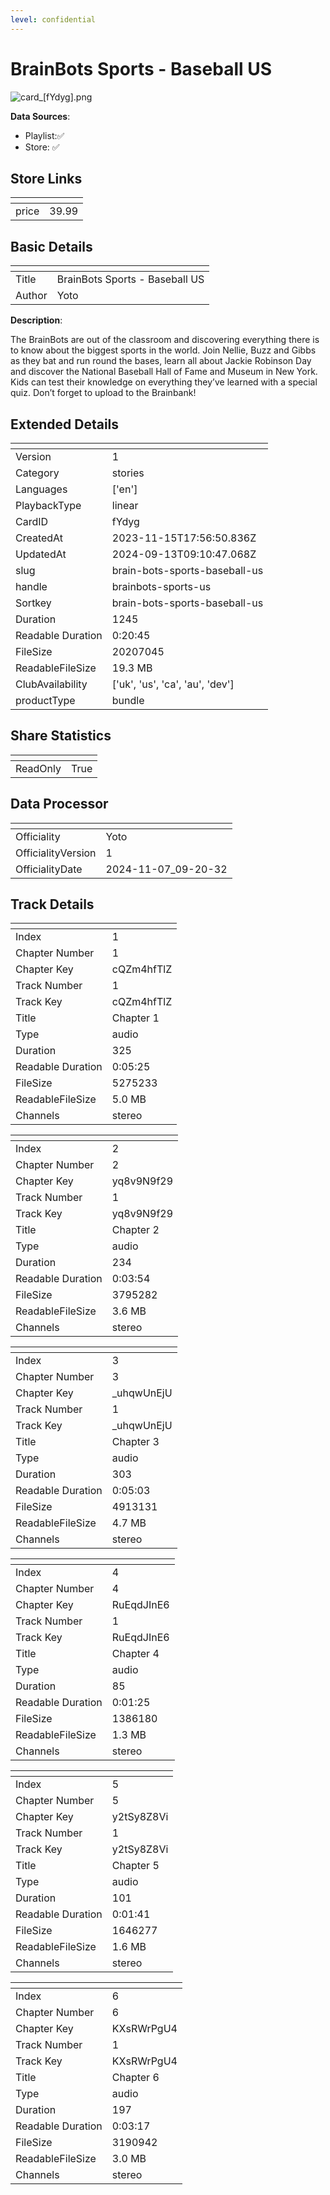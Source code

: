 ```yaml
---
level: confidential
---
```

# BrainBots Sports - Baseball US

![card_[fYdyg].png](../../img/cards/card_[fYdyg].png)

**Data Sources**: 

- Playlist:✅
- Store: ✅


## Store Links

| <!-- --> | <!-- --> |
| - | - |
| price | 39.99 |


## Basic Details

| <!-- --> | <!-- --> |
| - | - |
| Title | BrainBots Sports - Baseball US |
| Author | Yoto |

**Description**:

The BrainBots are out of the classroom and discovering everything there is to know about the biggest sports in the world. Join Nellie, Buzz and Gibbs as they bat and run round the bases, learn all about Jackie Robinson Day and discover the National Baseball Hall of Fame and Museum in New York. Kids can test their knowledge on everything they’ve learned with a special quiz. Don’t forget to upload to the Brainbank!



## Extended Details

| <!-- --> | <!-- --> |
| - | - |
| Version | 1 |
| Category | stories |
| Languages | ['en'] |
| PlaybackType | linear |
| CardID | fYdyg |
| CreatedAt | 2023-11-15T17:56:50.836Z |
| UpdatedAt | 2024-09-13T09:10:47.068Z |
| slug | brain-bots-sports-baseball-us |
| handle | brainbots-sports-us |
| Sortkey | brain-bots-sports-baseball-us |
| Duration | 1245 |
| Readable Duration | 0:20:45 |
| FileSize | 20207045 |
| ReadableFileSize | 19.3 MB |
| ClubAvailability | ['uk', 'us', 'ca', 'au', 'dev'] |
| productType | bundle |


## Share Statistics

| <!-- --> | <!-- --> |
| - | - |
| ReadOnly | True |


## Data Processor

| <!-- --> | <!-- --> |
| - | - |
| Officiality | Yoto
| OfficialityVersion | 1
| OfficialityDate | 2024-11-07_09-20-32


## Track Details

| <!-- --> | <!-- --> |
| - | - |
| Index | 1 |
| Chapter Number | 1 |
| Chapter Key | cQZm4hfTlZ |
| Track Number | 1 |
| Track Key | cQZm4hfTlZ |
| Title | Chapter 1 |
| Type | audio |
| Duration | 325 |
| Readable Duration | 0:05:25 |
| FileSize | 5275233 |
| ReadableFileSize | 5.0 MB |
| Channels | stereo |

| <!-- --> | <!-- --> |
| - | - |
| Index | 2 |
| Chapter Number | 2 |
| Chapter Key | yq8v9N9f29 |
| Track Number | 1 |
| Track Key | yq8v9N9f29 |
| Title | Chapter 2 |
| Type | audio |
| Duration | 234 |
| Readable Duration | 0:03:54 |
| FileSize | 3795282 |
| ReadableFileSize | 3.6 MB |
| Channels | stereo |

| <!-- --> | <!-- --> |
| - | - |
| Index | 3 |
| Chapter Number | 3 |
| Chapter Key | _uhqwUnEjU |
| Track Number | 1 |
| Track Key | _uhqwUnEjU |
| Title | Chapter 3 |
| Type | audio |
| Duration | 303 |
| Readable Duration | 0:05:03 |
| FileSize | 4913131 |
| ReadableFileSize | 4.7 MB |
| Channels | stereo |

| <!-- --> | <!-- --> |
| - | - |
| Index | 4 |
| Chapter Number | 4 |
| Chapter Key | RuEqdJInE6 |
| Track Number | 1 |
| Track Key | RuEqdJInE6 |
| Title | Chapter 4 |
| Type | audio |
| Duration | 85 |
| Readable Duration | 0:01:25 |
| FileSize | 1386180 |
| ReadableFileSize | 1.3 MB |
| Channels | stereo |

| <!-- --> | <!-- --> |
| - | - |
| Index | 5 |
| Chapter Number | 5 |
| Chapter Key | y2tSy8Z8Vi |
| Track Number | 1 |
| Track Key | y2tSy8Z8Vi |
| Title | Chapter 5 |
| Type | audio |
| Duration | 101 |
| Readable Duration | 0:01:41 |
| FileSize | 1646277 |
| ReadableFileSize | 1.6 MB |
| Channels | stereo |

| <!-- --> | <!-- --> |
| - | - |
| Index | 6 |
| Chapter Number | 6 |
| Chapter Key | KXsRWrPgU4 |
| Track Number | 1 |
| Track Key | KXsRWrPgU4 |
| Title | Chapter 6 |
| Type | audio |
| Duration | 197 |
| Readable Duration | 0:03:17 |
| FileSize | 3190942 |
| ReadableFileSize | 3.0 MB |
| Channels | stereo |

